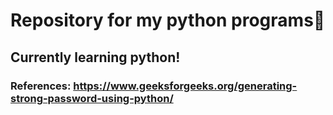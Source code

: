 # Repository for my python programs🐍
## Currently learning python!
### References: https://www.geeksforgeeks.org/generating-strong-password-using-python/
